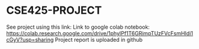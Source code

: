 # CSE425-PROJECT
See project using this link:
Link to google colab notebook: https://colab.research.google.com/drive/1phylPf1T6GRimpTUzFVcFsmHIdi1cGyV?usp=sharing
Project report is uploaded in github



